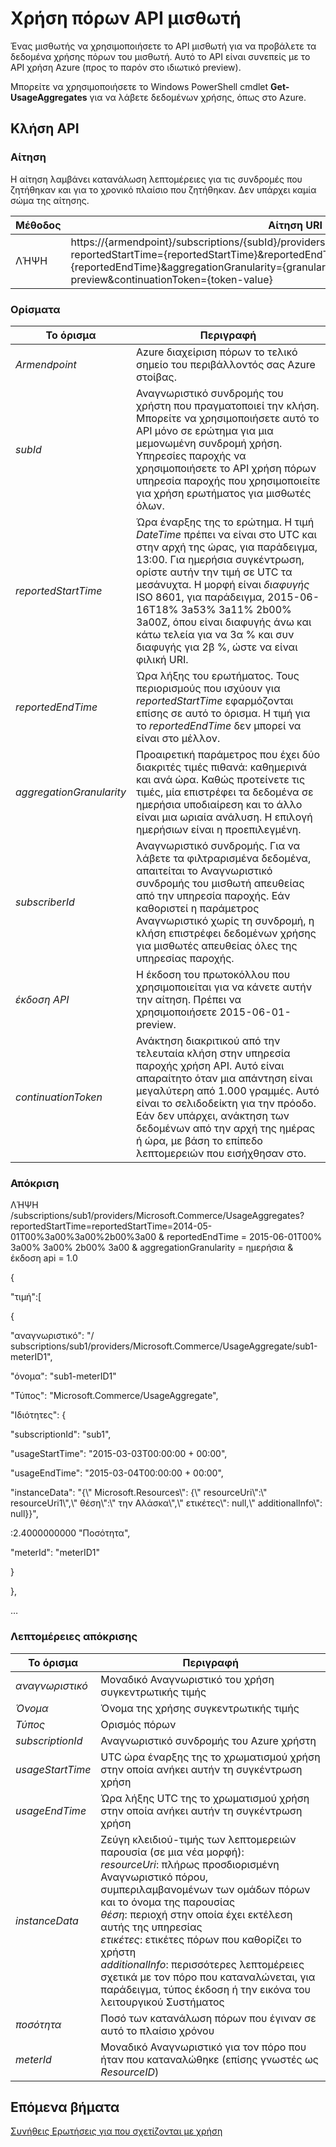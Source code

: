 <properties
    pageTitle="Χρήση πόρων API μισθωτή | Microsoft Azure"
    description="Αναφορά για τη χρήση πόρων API, η οποία ανακτήσετε πληροφορίες χρήσης Azure στοίβας."
    services="azure-stack"
    documentationCenter=""
    authors="AlfredoPizzirani"
    manager="byronr"
    editor=""/>

<tags
    ms.service="azure-stack"
    ms.workload="na"
    ms.tgt_pltfrm="na"
    ms.devlang="na"
    ms.topic="article"
    ms.date="10/18/2016"
    ms.author="alfredop"/>

# <a name="tenant-resource-usage-api"></a>Χρήση πόρων API μισθωτή

Ένας μισθωτής να χρησιμοποιήσετε το API μισθωτή για να προβάλετε τα δεδομένα χρήσης πόρων του μισθωτή. Αυτό το API είναι συνεπείς με το API χρήση Azure (προς το παρόν στο ιδιωτικό preview).

Μπορείτε να χρησιμοποιήσετε το Windows PowerShell cmdlet **Get-UsageAggregates** για να λάβετε δεδομένων χρήσης, όπως στο Azure.

## <a name="api-call"></a>Κλήση API

### <a name="request"></a>Αίτηση

Η αίτηση λαμβάνει κατανάλωση λεπτομέρειες για τις συνδρομές που ζητήθηκαν και για το χρονικό πλαίσιο που ζητήθηκαν. Δεν υπάρχει καμία σώμα της αίτησης.

| **Μέθοδος**  | **Αίτηση URI** |
| ------------ | ---------------------------------------------------------------------------------------------------------------------------------------------------------------------------------------------------------------------------------------------------------------------- |
| ΛΉΨΗ         | https://{armendpoint}/subscriptions/{subId}/providers/Microsoft.Commerce/usageAggregates?reportedStartTime={reportedStartTime}&reportedEndTime={reportedEndTime}&aggregationGranularity={granularity}&api-version=2015-06-01-preview&continuationToken={token-value} |

### <a name="arguments"></a>Ορίσματα

| **Το όρισμα**             | **Περιγραφή** |
| -------------------------- | --------------------------------------------------------------------------------------------------------------------------------------------------------------------------------------------------------------------------------------------------------------------------------------------------------------------------------------------------------- |
| *Armendpoint*             | Azure διαχείριση πόρων το τελικό σημείο του περιβάλλοντός σας Azure στοίβας. |
| *subId*                   | Αναγνωριστικό συνδρομής του χρήστη που πραγματοποιεί την κλήση. Μπορείτε να χρησιμοποιήσετε αυτό το API μόνο σε ερώτημα για μια μεμονωμένη συνδρομή χρήση. Υπηρεσίες παροχής να χρησιμοποιήσετε το API χρήση πόρων υπηρεσία παροχής που χρησιμοποιείτε για χρήση ερωτήματος για μισθωτές όλων. |
| *reportedStartTime*       | Ώρα έναρξης της το ερώτημα. Η τιμή *DateTime* πρέπει να είναι στο UTC και στην αρχή της ώρας, για παράδειγμα, 13:00. Για ημερήσια συγκέντρωση, ορίστε αυτήν την τιμή σε UTC τα μεσάνυχτα. Η μορφή είναι *διαφυγής* ISO 8601, για παράδειγμα, 2015-06-16T18% 3a53% 3a11% 2b00% 3a00Z, όπου είναι διαφυγής άνω και κάτω τελεία για να 3α % και συν διαφυγής για 2β %, ώστε να είναι φιλική URI. |
| *reportedEndTime*         | Ώρα λήξης του ερωτήματος. Τους περιορισμούς που ισχύουν για *reportedStartTime* εφαρμόζονται επίσης σε αυτό το όρισμα. Η τιμή για το *reportedEndTime* δεν μπορεί να είναι στο μέλλον. |
| *aggregationGranularity*  | Προαιρετική παράμετρος που έχει δύο διακριτές τιμές πιθανά: καθημερινά και ανά ώρα. Καθώς προτείνετε τις τιμές, μία επιστρέφει τα δεδομένα σε ημερήσια υποδιαίρεση και το άλλο είναι μια ωριαία ανάλυση. Η επιλογή ημερήσιων είναι η προεπιλεγμένη. |
| *subscriberId*            | Αναγνωριστικό συνδρομής. Για να λάβετε τα φιλτραρισμένα δεδομένα, απαιτείται το Αναγνωριστικό συνδρομής του μισθωτή απευθείας από την υπηρεσία παροχής. Εάν καθοριστεί η παράμετρος Αναγνωριστικό χωρίς τη συνδρομή, η κλήση επιστρέφει δεδομένων χρήσης για μισθωτές απευθείας όλες της υπηρεσίας παροχής. |
| *έκδοση API*             | Η έκδοση του πρωτοκόλλου που χρησιμοποιείται για να κάνετε αυτήν την αίτηση. Πρέπει να χρησιμοποιήσετε 2015-06-01-preview. |
| *continuationToken*       | Ανάκτηση διακριτικού από την τελευταία κλήση στην υπηρεσία παροχής χρήση API. Αυτό είναι απαραίτητο όταν μια απάντηση είναι μεγαλύτερη από 1.000 γραμμές. Αυτό είναι το σελιδοδείκτη για την πρόοδο. Εάν δεν υπάρχει, ανάκτηση των δεδομένων από την αρχή της ημέρας ή ώρα, με βάση το επίπεδο λεπτομερειών που εισήχθησαν στο. |

### <a name="response"></a>Απόκριση

ΛΉΨΗ /subscriptions/sub1/providers/Microsoft.Commerce/UsageAggregates?reportedStartTime=reportedStartTime=2014-05-01T00%3a00%3a00%2b00%3a00 & reportedEndTime = 2015-06-01T00% 3a00% 3a00% 2b00% 3a00 & aggregationGranularity = ημερήσια & έκδοση api = 1.0

{

"τιμή":\[

{

"αναγνωριστικό": "/ subscriptions/sub1/providers/Microsoft.Commerce/UsageAggregate/sub1-meterID1",

"όνομα": "sub1-meterID1"

"Τύπος": "Microsoft.Commerce/UsageAggregate",

"Ιδιότητες": {

"subscriptionId": "sub1",

"usageStartTime": "2015-03-03T00:00:00 + 00:00",

"usageEndTime": "2015-03-04T00:00:00 + 00:00",

"instanceData": "{\\" Microsoft.Resources\\": {\\" resourceUri\\":\\" resourceUri1\\",\\" θέση\\":\\" την Αλάσκα\\",\\" ετικέτες\\": null,\\" additionalInfo\\": null}}",

:2.4000000000 "Ποσότητα",

"meterId": "meterID1"

}

},

…

### <a name="response-details"></a>Λεπτομέρειες απόκρισης

| **Το όρισμα**      | **Περιγραφή** |
| ------------------ | ------------------------------------------------------------------------------------------------------------- |
| *αναγνωριστικό*              | Μοναδικό Αναγνωριστικό του χρήση συγκεντρωτικής τιμής |
| *Όνομα*            | Όνομα της χρήσης συγκεντρωτικής τιμής |
| *Τύπος*            | Ορισμός πόρων |
| *subscriptionId*  | Αναγνωριστικό συνδρομής του Azure χρήστη |
| *usageStartTime*  | UTC ώρα έναρξης της το χρωματισμού χρήση στην οποία ανήκει αυτήν τη συγκέντρωση χρήση |
| *usageEndTime*    | Ώρα λήξης UTC της το χρωματισμού χρήση στην οποία ανήκει αυτήν τη συγκέντρωση χρήση |
| *instanceData*    | Ζεύγη κλειδιού-τιμής των λεπτομερειών παρουσία (σε μια νέα μορφή):<br>  *resourceUri*: πλήρως προσδιορισμένη Αναγνωριστικό πόρου, συμπεριλαμβανομένων των ομάδων πόρων και το όνομα της παρουσίας <br>  *θέση*: περιοχή στην οποία έχει εκτέλεση αυτής της υπηρεσίας <br>  *ετικέτες*: ετικέτες πόρων που καθορίζει το χρήστη <br>  *additionalInfo*: περισσότερες λεπτομέρειες σχετικά με τον πόρο που καταναλώνεται, για παράδειγμα, τύπος έκδοση ή την εικόνα του λειτουργικού Συστήματος |
| *ποσότητα*        | Ποσό των κατανάλωση πόρων που έγιναν σε αυτό το πλαίσιο χρόνου |
| *meterId*         | Μοναδικό Αναγνωριστικό για τον πόρο που ήταν που καταναλώθηκε (επίσης γνωστές ως *ResourceID*) |

## <a name="next-steps"></a>Επόμενα βήματα

[Συνήθεις Ερωτήσεις για που σχετίζονται με χρήση](azure-stack-usage-related-faq.md)
